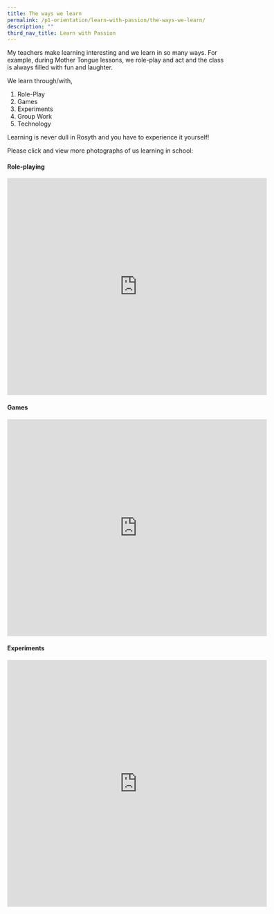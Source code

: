 ```yaml
---
title: The ways we learn
permalink: /p1-orientation/learn-with-passion/the-ways-we-learn/
description: ""
third_nav_title: Learn with Passion
---
```

My teachers make learning interesting and we learn in so many ways. For example, during Mother Tongue lessons, we role-play and act and the class is always filled with fun and laughter.

We learn through/with,

1.  Role-Play
2.  Games
3.  Experiments
4.  Group Work
5.  Technology

Learning is never dull in Rosyth and you have to experience it yourself!

Please click and view more photographs of us learning in school:

#### Role-playing

<iframe allowfullscreen="true" height="500" width="600" frameborder="0" src="https://docs.google.com/presentation/d/e/2PACX-1vTxsehTNPb-pTRJ_FfEY3qbuwTMXsT76p-aZL79uifVf3kNNEfQW7_sMms_Ytv2SSOG9kM9fmvUN8Cg/embed?start=false&amp;loop=true&amp;delayms=10000"></iframe>

#### Games

<iframe src="https://docs.google.com/presentation/d/e/2PACX-1vSPAF2B32Kd-q-5VEW5wc8DPJ9czbOxylICGJ645pKRxdUppFPqhQl8DCetqGP6Y1z20Mj1OrhRvBqD/embed?start=false&amp;loop=true&amp;delayms=10000" frameborder="0" width="600" height="500" allowfullscreen="true"></iframe>

#### Experiments

<iframe allowfullscreen="true" height="569" width="600" frameborder="0" src="https://docs.google.com/presentation/d/e/2PACX-1vSBeeIjgRvGdehzaHWaPlK3s-dmE2PgqfqRG7Uox8Iry0rlYgolO92RfwUtmyEKFieBJFxJt01Vw_Zs/embed?start=false&amp;loop=true&amp;delayms=10000"></iframe>